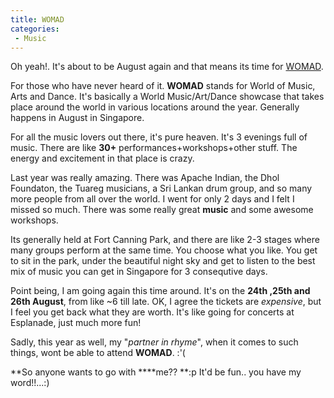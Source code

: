 ```yaml
---
title: WOMAD
categories:
 - Music
---
```


Oh yeah!. It's about to be August again and that means its time for [WOMAD][0].

For those who have never heard of it. **WOMAD** stands for World of Music, Arts and Dance. It's basically a World Music/Art/Dance showcase that takes place around the world in various locations around the year. Generally happens in August in Singapore.

For all the music lovers out there, it's pure heaven. It's 3 evenings full of music. There are like **30+** performances+workshops+other stuff. The energy and excitement in that place is crazy.

Last year was really amazing. There was Apache Indian, the Dhol Foundaton, the Tuareg musicians, a Sri Lankan drum group, and so many more people from all over the world. I went for only 2 days and I felt I missed so much. There was some really great **music** and some awesome workshops.

Its generally held at Fort Canning Park, and there are like 2-3 stages where many groups perform at the same time. You choose what you like. You get to sit in the park, under the beautiful night sky and get to listen to the best mix of music you can get in Singapore for 3 consequtive days.

Point being, I am going again this time around. It's on the **24th ,25th and 26th August**, from like ~6 till late. OK, I agree the tickets are _expensive_, but I feel you get back what they are worth. It's like going for concerts at Esplanade, just much more fun!

Sadly, this year as well, my "_partner in rhyme_", when it comes to such things, wont be able to attend **WOMAD**. :'(

**So anyone wants to go with ****me?? **:p It'd be fun.. you have my word!!...:)


[0]: http://www.womadsingapore.com/
